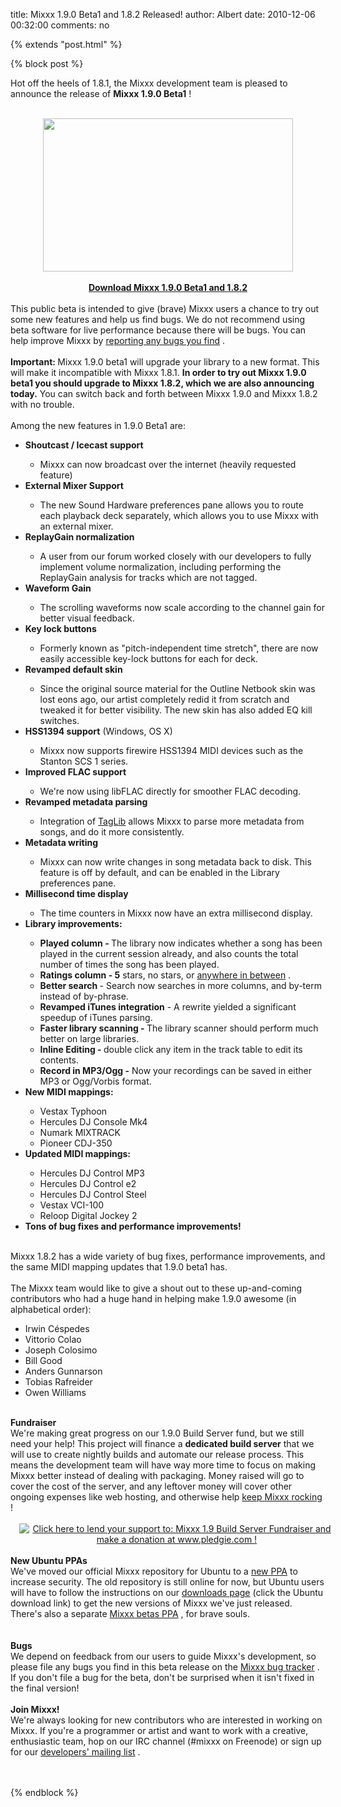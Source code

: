title: Mixxx 1.9.0 Beta1 and 1.8.2 Released!
author: Albert
date: 2010-12-06 00:32:00
comments: no

{% extends "post.html" %}

{% block post %}

Hot off the heels of 1.8.1, the Mixxx development team is pleased to announce the release of <b>Mixxx 1.9.0 Beta1</b>
!<br />
<br />
<div class="separator" style="clear: both; text-align: center;"><a href="{% static '/static/images/news/Picture-12.png' %}" imageanchor="1" style="margin-left: 1em; margin-right: 1em;"><img border="0" src="{% static '/static/images/news/Picture-12.png' %}" height="245" width="400" />
</a>
</div>
<div class="separator" style="clear: both; text-align: center;"><br />
</div>
<div class="separator" style="clear: both; text-align: center;"><a href="http://www.mixxx.org/download/"><b>Download Mixxx 1.9.0 Beta1 and 1.8.2 </b>
</a>
</div>
<br />
This public beta is intended to give (brave) Mixxx users a chance to try out some new features and help us find bugs. We do not recommend using beta software for live performance because there will be bugs. You can help improve Mixxx by <a href="https://bugs.launchpad.net/mixxx/+filebug">reporting any bugs you find</a>
.<br />
<div><br />
</div>
<div><b>Important: </b>
Mixxx 1.9.0 beta1 will upgrade your library to a new format. This will make it incompatible with Mixxx 1.8.1. <b>In order to try out Mixxx 1.9.0 beta1 you should upgrade to Mixxx 1.8.2, which we are also announcing today.</b>
 You can switch back and forth between Mixxx 1.9.0 and Mixxx 1.8.2 with no trouble.<br />
<br />
Among the new features in 1.9.0 Beta1 are:<br />
<ul><li><b>Shoutcast / Icecast support</b>
</li>
<ul><li>Mixxx can now broadcast over the internet (heavily requested feature)</li>
</ul>
<li><b>External Mixer Support</b>
</li>
<ul><li>The new Sound Hardware preferences pane allows you to route each playback deck separately, which allows you to use Mixxx with an external mixer.</li>
</ul>
<li><b>ReplayGain normalization</b>
</li>
<ul><li>A user from our forum worked closely with our developers to fully implement volume normalization, including performing the ReplayGain analysis for tracks which are not tagged.</li>
</ul>
<li><b>Waveform Gain</b>
</li>
<ul><li>The scrolling waveforms now scale according to the channel gain for better visual feedback.</li>
</ul>
<li><b>Key lock buttons</b>
</li>
<ul><li>Formerly known as "pitch-independent time stretch", there are now easily accessible key-lock buttons for each for deck.</li>
</ul>
<li><b>Revamped default skin</b>
</li>
<ul><li>Since the original source material for the Outline Netbook skin was lost eons ago, our artist completely redid it from scratch and tweaked it for better visibility. The new skin has also added EQ kill switches.</li>
</ul>
<li><b>HSS1394 support</b>
 (Windows, OS X)</li>
<ul><li>Mixxx now supports firewire HSS1394 MIDI devices such as the Stanton SCS 1 series.</li>
</ul>
<li><b>Improved FLAC support</b>
</li>
<ul><li>We're now using libFLAC directly for smoother FLAC decoding.</li>
</ul>
<li><b>Revamped metadata parsing</b>
</li>
<ul><li>Integration of <a href="http://developer.kde.org/~wheeler/taglib.html">TagLib</a>
 allows Mixxx to parse more metadata from songs, and do it more consistently.</li>
</ul>
<li><b>Metadata writing</b>
</li>
<ul><li>Mixxx can now write changes in song metadata back to disk. This feature is off by default, and can be enabled in the Library preferences pane.</li>
</ul>
<li><b>Millisecond time display</b>
</li>
<ul><li>The time counters in Mixxx now have an extra millisecond display.</li>
</ul>
<li><b>Library improvements:</b>
</li>
<ul><li><b>Played column - </b>
The library now indicates whether a song has been played in the current session already, and also counts the total number of times the song has been played.</li>
<li><b>Ratings column - 5</b>
 stars, no stars, or <a href="http://www.mail-archive.com/mixxx-devel@lists.sourceforge.net/msg03273.html">anywhere in between</a>
.</li>
<li><b>Better search </b>
- Search now searches in more columns, and by-term instead of by-phrase.</li>
<li><b>Revamped iTunes integration</b>
 - A rewrite yielded a significant speedup of iTunes parsing.</li>
<li><b>Faster library scanning - </b>
The library scanner should perform much better on large libraries.</li>
<li><b>Inline Editing - </b>
double click any item in the track table to edit its contents.</li>
<li><b>Record in MP3/Ogg -</b>
 Now your recordings can be saved in either MP3 or Ogg/Vorbis format.</li>
</ul>
<li><b>New MIDI mappings:</b>
</li>
<ul><li>Vestax Typhoon</li>
<li>Hercules DJ Console Mk4</li>
<li>Numark MIXTRACK</li>
<li>Pioneer CDJ-350</li>
</ul>
<li><b>Updated MIDI mappings:</b>
</li>
<ul><li>Hercules DJ Control MP3</li>
<li>Hercules DJ Control e2</li>
<li>Hercules DJ Control Steel</li>
<li>Vestax VCI-100</li>
<li>Reloop Digital Jockey 2</li>
</ul>
<li><b>Tons of bug fixes and performance improvements!</b>
</li>
</ul>
<div><b><br />
</b>
</div>
<div>Mixxx 1.8.2 has a wide variety of bug fixes, performance improvements, and the same MIDI mapping updates that 1.9.0 beta1 has.</div>
<div><br />
</div>
<div>The Mixxx team would like to give a shout out to these up-and-coming contributors who had a huge hand in helping make 1.9.0 awesome (in alphabetical order):</div>
<div><ul><li>Irwin Céspedes</li>
<li>Vittorio Colao</li>
<li>Joseph Colosimo</li>
<li>Bill Good</li>
<li>Anders Gunnarson</li>
<li>Tobias Rafreider</li>
<li>Owen Williams</li>
</ul>
<div><br />
</div>
</div>
<div><div><span class="Apple-style-span"><b>Fundraiser</b>
</span>
 </div>
<div><b></b>
We're making great progress on our 1.9.0 Build Server fund, but we still need your help! This project will finance a <b>dedicated build server</b>
 that we will use to create nightly builds and automate our release process. This means the development team will have way more time to focus on making Mixxx better instead of dealing with packaging. Money raised will go to cover the cost of the server, and any leftover money will cover other ongoing expenses like web hosting, and otherwise help <a href="http://pledgie.com/campaigns/13624">keep Mixxx rocking</a>
!</div>
<div><br />
<div><div class="separator" style="clear: both; text-align: center;"><a href="http://www.pledgie.com/campaigns/13624" style="margin-left: 1em; margin-right: 1em;"><img alt="Click here to lend your support to: Mixxx 1.9 Build Server Fundraiser and make a donation at www.pledgie.com !" border="0" src="https://www.pledgie.com/campaigns/13624.png?skin_name=chrome" />
</a>
</div>
<div class="separator" style="clear: both; text-align: center;"><br />
</div>
</div>
</div>
</div>
<div></div>
<div><b>New Ubuntu PPAs</b>
<br />
We've moved our official Mixxx repository for Ubuntu to a <a href="https://launchpad.net/~mixxx/+archive/mixxx/">new PPA</a>
 to increase security. The old repository is still online for now, but Ubuntu users will have to follow the instructions on our <a href="http://www.mixxx.org/download.php">downloads page</a>
 (click the Ubuntu download link) to get the new versions of Mixxx we've just released. There's also a separate <a href="https://launchpad.net/~mixxx/+archive/mixxxbetas/">Mixxx betas PPA</a>
, for brave souls.<br />
<br />
<b></b>
<br />
<b>Bugs</b>
</div>
<div>We depend on feedback from our users to guide Mixxx's development, so please file any bugs you find in this beta release on the <a href="https://bugs.launchpad.net/mixxx">Mixxx bug tracker</a>
. If you don't file a bug for the beta, don't be surprised when it isn't fixed in the final version!</div>
<div><b><span class="Apple-style-span" style="font-weight: normal;"><br />
</span>
</b>
</div>
<b>Join Mixxx!</b>
<br />
<div>We're always looking for new contributors who are interested in working on Mixxx. If you're a programmer or artist and want to work with a creative, enthusiastic team, hop on our IRC channel (#mixxx on Freenode) or sign up for our <a href="https://lists.sourceforge.net/lists/listinfo/mixxx-devel">developers' mailing list</a>
.</div>
<br />
<br />
</div>
<a class="FlattrButton" href="http://www.mixxx.org/" style="display: none;"></a>


{% endblock %}
